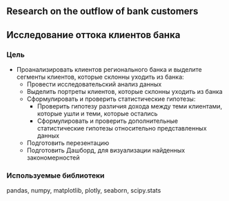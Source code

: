 ## Research on the outflow of bank customers

## Исследование оттока клиентов банка

### Цель
- Проанализировать клиентов регионального банка и выделите сегменты клиентов, которые склонны уходить из банка:
    - Провести исследовательский анализ данных
    - Выделить портреты клиентов, которые склонны уходить из банка
    - Сформулировать и проверить статистические гипотезы:
        - Проверить гипотезу различия дохода между теми клиентами, которые ушли и теми, которые остались
        - Сформулировать и проверить дополнительные статистические гипотезы относительно представленных данных
    - Подготовить перезентацию
    - Подготовить Дашборд, для визуализации найденных закономерностей

### Используемые библиотеки
pandas, numpy, matplotlib, plotly, seaborn, scipy.stats
